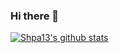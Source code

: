 ### Hi there 👋
[![Shpa13's github stats](https://github-readme-stats.vercel.app/api?username=shpa13&count_private=true&show_icons=true)](https://github.com/anuraghazra/github-readme-stats)
<!--
**Shpa13/Shpa13** is a ✨ _special_ ✨ repository because its `README.md` (this file) appears on your GitHub profile.

Here are some ideas to get you started:
[![Shpa13's github stats](https://github-readme-stats.vercel.app/api?username=shpa13)](https://github.com/anuraghazra/github-readme-stats)

![Shpa13's github stats](https://github-readme-stats.vercel.app/api?username=shpa13&hide=contribs,prs)

- 🔭 I’m currently working on ...
- 🌱 I’m currently learning ...
- 👯 I’m looking to collaborate on ...
- 🤔 I’m looking for help with ...
- 💬 Ask me about ...
- 📫 How to reach me: ...
- 😄 Pronouns: ...
- ⚡ Fun fact: ...
-->
